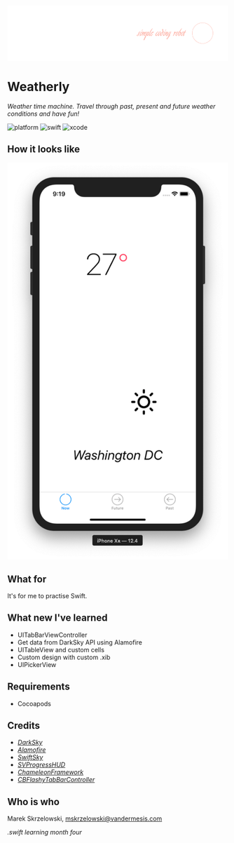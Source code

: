 ![logo](/Demo/logo.png)
# Weatherly

*Weather time machine. Travel through past, present and future weather conditions and have fun!*

![platform](https://img.shields.io/badge/platform-iOS-green.svg)
![swift](https://img.shields.io/badge/swift-5.0-brightgreen.svg)
![xcode](https://img.shields.io/badge/xcode-10.3-orange.svg)

## How it looks like
![logo](/Demo/demo.png)

## What for
It's for me to practise Swift.

## What new I've learned
- UITabBarViewController
- Get data from DarkSky API using Alamofire
- UITableView and custom cells
- Custom design with custom .xib
- UIPickerView

## Requirements
- Cocoapods

## Credits
- *[DarkSky](https://darksky.net/dev)*
- *[Alamofire](https://github.com/Alamofire/Alamofire)*
- *[SwiftSky](https://github.com/appcompany/SwiftSky)*
- *[SVProgressHUD](https://github.com/SVProgressHUD/SVProgressHUD)*
- *[ChameleonFramework](https://github.com/ViccAlexander/Chameleon#random-colors)*
- *[CBFlashyTabBarController](https://github.com/Cuberto/flashy-tabbar)*

## Who is who
Marek Skrzelowski, mskrzelowski@vandermesis.com

*.swift learning month four*

